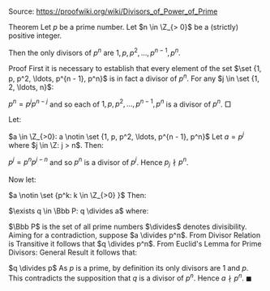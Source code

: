 # 

Source: https://proofwiki.org/wiki/Divisors_of_Power_of_Prime

Theorem
Let $p$ be a prime number.
Let $n \in \Z_{> 0}$ be a (strictly) positive integer.

Then the only divisors of $p^n$ are $1, p, p^2, \ldots, p^{n - 1}, p^n$.


Proof
First it is necessary to establish that every element of the set $\set {1, p, p^2, \ldots, p^{n - 1}, p^n}$ is in fact a divisor of $p^n$.
For any $j \in \set {1, 2, \ldots, n}$:

$p^n = p^j p^{n - j}$
and so each of $1, p, p^2, \ldots, p^{n - 1}, p^n$ is a divisor of $p^n$.
$\Box$

Let:

$a \in \Z_{>0}: a \notin \set {1, p, p^2, \ldots, p^{n - 1}, p^n}$
Let $a = p^j$ where $j \in \Z: j > n$.
Then:

$p^j = p^n p^{j - n}$
and so $p^n$ is a divisor of $p^j$.
Hence $p_j \nmid p^n$.

Now let:

$a \notin \set {p^k: k \in \Z_{>0} }$
Then:

$\exists q \in \Bbb P: q \divides a$
where:

$\Bbb P$ is the set of all prime numbers
$\divides$ denotes divisibility.
Aiming for a contradiction, suppose $a \divides p^n$.
From Divisor Relation is Transitive it follows that $q \divides p^n$.
From Euclid's Lemma for Prime Divisors: General Result it follows that:

$q \divides p$
As $p$ is a prime, by definition its only divisors are $1$ and $p$.
This contradicts the supposition that $q$ is a divisor of $p^n$.
Hence $a \nmid p^n$.
$\blacksquare$





